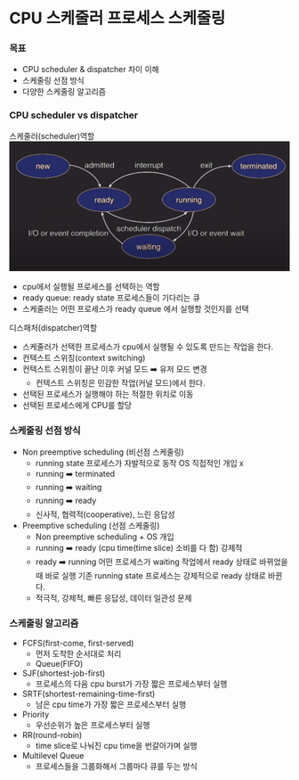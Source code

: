 # CPU 스케줄러 프로세스 스케줄링

### 목표 

- CPU scheduler & dispatcher 차이 이해 
- 스케줄링 선점 방식 
- 다양한 스케줄링 알고리즘 

### CPU scheduler vs dispatcher 

스케줄러(scheduler)역할 
![17.png](Image%2F17.png)
- cpu에서 실행될 프로세스를 선택하는 역할 
- ready queue: ready state 프로세스들이 기다리는 큐  
- 스케줄러는 어떤 프로세스가 ready queue 에서 실행할 것인지를 선택

디스패처(dispatcher)역할 
- 스케줄러가 선택한 프로세스가 cpu에서 실행될 수 있도록 만드는 작업을 한다.
- 컨텍스트 스위칭(context switching)
- 컨텍스트 스위칭이 끝난 이후 커널 모드 ➡️ 유저 모드 변경 
  - 컨텍스트 스위칭은 민감한 작업(커널 모드)에서 한다. 
- 선택된 프로세스가 실행해야 하는 적절한 위치로 이동 
- 선택된 프로세스에게 CPU를 할당 

### 스케줄링 선점 방식 

- Non preemptive scheduling (비선점 스케줄링)
  - running state 프로세스가 자발적으로 동작 OS 직접적인 개입 x
  - running ➡️ terminated
  - running ➡️ waiting
  - running ➡️ ready
  - 신사적, 협력적(cooperative), 느린 응답성 
- Preemptive scheduling (선점 스케줄링)
  - Non preemptive scheduling + OS 개입 
  - running ➡️ ready (cpu time(time slice) 소비를 다 함) 강제적 
  - ready ➡️ running 어떤 프로세스가 waiting 작업에서 ready 상태로 바뀌었을 때 바로 실행 
    기존 running state 프로세스는 강제적으로 ready 상태로 바뀐다. 
  - 적극적, 강제적, 빠른 응답성, 데이터 일관성 문제 

### 스케줄링 알고리즘 

- FCFS(first-come, first-served)
  - 먼저 도착한 순서대로 처리 
  - Queue(FIFO)
- SJF(shortest-job-first)
  - 프로세스의 다음 cpu burst가 가장 짧은 프로세스부터 실행 
- SRTF(shortest-remaining-time-first)   
  - 남은 cpu time가 가장 짧은 프로세스부터 실행 
- Priority
  - 우선순위가 높은 프로세스부터 실행 
- RR(round-robin)
  - time slice로 나눠진 cpu time을 번갈아가며 실행 
- Multilevel Queue
  - 프로세스들을 그룹화해서 그룹마다 큐를 두는 방식 
